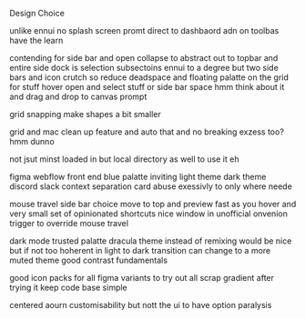 Design Choice

unlike ennui no splash screen promt direct to dashbaord adn on toolbas have the learn 

contending for side bar and open collapse to abstract out to topbar and entire side dock is selection subsectoins ennui to a degree but two side bars and icon crutch so reduce deadspace and floating palatte on the grid for stuff hover open and select stuff or side bar space hmm think about it and drag and drop to canvas prompt

grid snapping make shapes a bit smaller

grid and mac clean up feature and auto that and no breaking exzess too? hmm dunno

not jsut minst loaded in but local directory as well to use it eh

figma
webflow
front end
blue palatte inviting light theme dark theme discord slack context separation
card abuse exessivly to only where neede

mouse travel side bar choice move to top and preview fast as you hover and very small set of opinionated shortcuts nice window in unofficial onvenion trigger to override mouse travel

dark mode trusted palatte dracula theme instead of remixing would be nice but if not too hoherent in light to dark transition can change to a more muted theme good contrast fundamentals

good icon packs for all 
figma variants to try out all
scrap gradient after trying it keep code base simple

centered aourn customisability but nott the ui to have option paralysis

